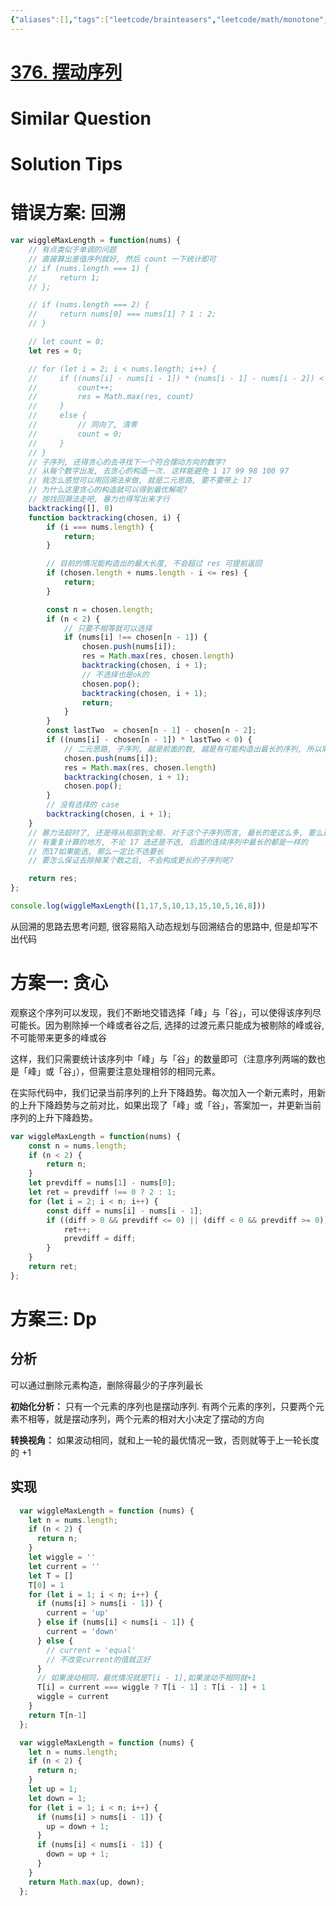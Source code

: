 ```yaml
---
{"aliases":[],"tags":["leetcode/brainteasers","leetcode/math/monotone","leetcode/dp","leetcode/unsolved","leetcode/greedy-algorithm","leetcode/sub/sequence"],"review-dates":[],"dg-publish":true,"difficulty":"medium","date-created":"2023-07-06-Thu, 10:37:33 am","date-modified":"2023-07-06-Thu, 7:39:50 pm","permalink":"/programming/basic/leetcode/376. 摆动序列/","dgPassFrontmatter":true}
---
```



# [376. 摆动序列](https://leetcode.cn/problems/wiggle-subsequence/)

# Similar Question

# Solution Tips

# 错误方案: 回溯

```js
var wiggleMaxLength = function(nums) {
    // 有点类似于单调的问题
    // 直接算出差值序列就好, 然后 count 一下统计即可
    // if (nums.length === 1) {
    //     return 1;
    // };

    // if (nums.length === 2) {
    //     return nums[0] === nums[1] ? 1 : 2;
    // }

    // let count = 0;
    let res = 0;

    // for (let i = 2; i < nums.length; i++) {
    //     if ((nums[i] - nums[i - 1]) * (nums[i - 1] - nums[i - 2]) < 0) {
    //         count++;
    //         res = Math.max(res, count)
    //     }
    //     else {
    //         // 同向了, 清零
    //         count = 0;
    //     }
    // }
    // 子序列, 还得贪心的去寻找下一个符合摆动方向的数字?
    // 从每个数字出发, 去贪心的构造一次. 这样能避免 1 17 99 98 100 97
    // 我怎么感觉可以用回溯法来做, 就是二元思路, 要不要带上 17
    // 为什么这里贪心的构造就可以得到最优解呢?
    // 按找回溯法走吧, 暴力也得写出来才行
    backtracking([], 0)
    function backtracking(chosen, i) {
        if (i === nums.length) {
            return;
        }

        // 目前的情况能构造出的最大长度, 不会超过 res 可提前返回
        if (chosen.length + nums.length - i <= res) {
            return;
        }

        const n = chosen.length;
        if (n < 2) {
            // 只要不相等就可以选择
            if (nums[i] !== chosen[n - 1]) {
                chosen.push(nums[i]);
                res = Math.max(res, chosen.length)
                backtracking(chosen, i + 1);
                // 不选择也是ok的
                chosen.pop();
                backtracking(chosen, i + 1);
                return;
            }
        }
        const lastTwo  = chosen[n - 1] - chosen[n - 2];
        if ((nums[i] - chosen[n - 1]) * lastTwo < 0) {
            // 二元思路, 子序列, 越是前面的数, 越是有可能构造出最长的序列, 所以需要提前返回一下 dfs 构造
            chosen.push(nums[i]);
            res = Math.max(res, chosen.length)
            backtracking(chosen, i + 1);
            chosen.pop();
        }
        // 没有选择的 case
        backtracking(chosen, i + 1);
    }
    // 暴力法超时了, 还是得从局部到全局. 对于这个子序列而言, 最长的是这么多, 要么选就是这么多, 要么不选整个跳过
    // 有重复计算的地方, 不论 17 选还是不选, 后面的连续序列中最长的都是一样的
    // 而17如果能选, 那么一定比不选要长
    // 要怎么保证去除掉某个数之后, 不会构成更长的子序列呢?

    return res;
};

console.log(wiggleMaxLength([1,17,5,10,13,15,10,5,16,8]))
```

从回溯的思路去思考问题, 很容易陷入动态规划与回溯结合的思路中, 但是却写不出代码

# 方案一: 贪心

观察这个序列可以发现，我们不断地交错选择「峰」与「谷」，可以使得该序列尽可能长。因为剔除掉一个峰或者谷之后, 选择的过渡元素只能成为被剔除的峰或谷, 不可能带来更多的峰或谷

这样，我们只需要统计该序列中「峰」与「谷」的数量即可（注意序列两端的数也是「峰」或「谷」），但需要注意处理相邻的相同元素。

在实际代码中，我们记录当前序列的上升下降趋势。每次加入一个新元素时，用新的上升下降趋势与之前对比，如果出现了「峰」或「谷」，答案加一，并更新当前序列的上升下降趋势。

```js
var wiggleMaxLength = function(nums) {
    const n = nums.length;
    if (n < 2) {
        return n;
    }
    let prevdiff = nums[1] - nums[0];
    let ret = prevdiff !== 0 ? 2 : 1;
    for (let i = 2; i < n; i++) {
        const diff = nums[i] - nums[i - 1];
        if ((diff > 0 && prevdiff <= 0) || (diff < 0 && prevdiff >= 0)) {
            ret++;
            prevdiff = diff;
        }
    }
    return ret;
};
```

# 方案三: Dp

## 分析

可以通过删除元素构造，删除得最少的子序列最长

**初始化分析：** 只有一个元素的序列也是摆动序列. 有两个元素的序列，只要两个元素不相等，就是摆动序列，两个元素的相对大小决定了摆动的方向

**转换视角：** 如果波动相同，就和上一轮的最优情况一致，否则就等于上一轮长度的 +1

## 实现

```js
  var wiggleMaxLength = function (nums) {
    let n = nums.length;
    if (n < 2) {
      return n;
    }
    let wiggle = ''
    let current = ''
    let T = []
    T[0] = 1
    for (let i = 1; i < n; i++) {
      if (nums[i] > nums[i - 1]) {
        current = 'up'
      } else if (nums[i] < nums[i - 1]) {
        current = 'down'
      } else {
        // current = 'equal'
        // 不改变current的值就正好
      }
      // 如果波动相同，最优情况就是T[i - 1],如果波动不相同就+1
      T[i] = current === wiggle ? T[i - 1] : T[i - 1] + 1
      wiggle = current
    }
    return T[n-1]
  };
```

```js
  var wiggleMaxLength = function (nums) {
    let n = nums.length;
    if (n < 2) {
      return n;
    }
    let up = 1;
    let down = 1;
    for (let i = 1; i < n; i++) {
      if (nums[i] > nums[i - 1]) {
        up = down + 1;
      }
      if (nums[i] < nums[i - 1]) {
        down = up + 1;
      }
    }
    return Math.max(up, down);
  };
```
